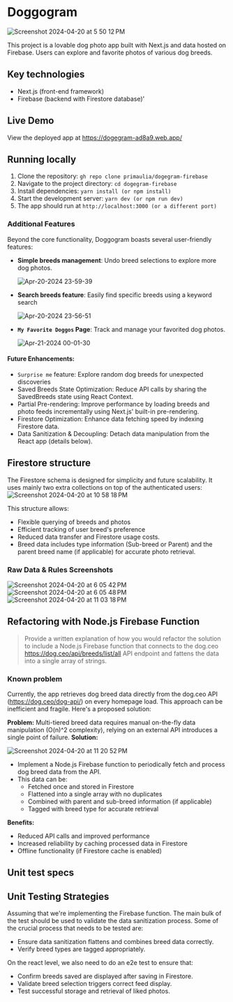 # Doggogram

![Screenshot 2024-04-20 at 5 50 12 PM](https://github.com/primaulia/dogegram-firebase/assets/1294303/9bd0c6d6-246f-46b3-8e3e-0d0ac3a9abe7)

This project is a lovable dog photo app built with Next.js and data hosted on Firebase. Users can explore and favorite photos of various dog breeds.

## Key technologies

- Next.js (front-end framework)
- Firebase (backend with Firestore database)'

## Live Demo

View the deployed app at https://dogegram-ad8a9.web.app/

## Running locally

1. Clone the repository: `gh repo clone primaulia/dogegram-firebase`
2. Navigate to the project directory: `cd dogegram-firebase`
3. Install dependencies: `yarn install (or npm install)`
4. Start the development server: `yarn dev (or npm run dev)`
5. The app should run at `http://localhost:3000 (or a different port)`
 
### Additional Features

Beyond the core functionality, Doggogram boasts several user-friendly features:

- **Simple breeds management**: Undo breed selections to explore more dog photos.
  
  ![Apr-20-2024 23-59-39](https://github.com/primaulia/dogegram-firebase/assets/1294303/8f30c3e0-ff75-4bcc-b12f-45033caaa0e9)
  
- **Search breeds feature**: Easily find specific breeds using a keyword search  

  ![Apr-20-2024 23-56-51](https://github.com/primaulia/dogegram-firebase/assets/1294303/a927889c-5517-4d13-8481-90e05d27519c)

- **`My Favorite Doggos` Page**: Track and manage your favorited dog photos.
  
  ![Apr-21-2024 00-01-30](https://github.com/primaulia/dogegram-firebase/assets/1294303/f83d7b93-99c7-4895-acd6-58c55fb30252)

#### Future Enhancements:
- `Surprise me` feature: Explore random dog breeds for unexpected discoveries
- Saved Breeds State Optimization: Reduce API calls by sharing the SavedBreeds state using React Context.
- Partial Pre-rendering: Improve performance by loading breeds and photo feeds incrementally using Next.js' built-in pre-rendering.
- Firestore Optimization: Enhance data fetching speed by indexing Firestore data.
- Data Sanitization & Decoupling: Detach data manipulation from the React app (details below).

## Firestore structure

The Firestore schema is designed for simplicity and future scalability. It uses mainly two extra collections on top of the authenticated users:
![Screenshot 2024-04-20 at 10 58 18 PM](https://github.com/primaulia/dogegram-firebase/assets/1294303/1a1a1919-f8a8-4b0e-9623-46cf11caf1f3)

This structure allows:
- Flexible querying of breeds and photos
- Efficient tracking of user breed's preference
- Reduced data transfer and Firestore usage costs.
- Breed data includes type information (Sub-breed or Parent) and the parent breed name (if applicable) for accurate photo retrieval.

### Raw Data & Rules Screenshots
![Screenshot 2024-04-20 at 6 05 42 PM](https://github.com/primaulia/dogegram-firebase/assets/1294303/6d9689b7-6bed-4545-9dc8-2e0258b72c97)
![Screenshot 2024-04-20 at 6 05 48 PM](https://github.com/primaulia/dogegram-firebase/assets/1294303/e0babf23-b76c-4b40-b5a8-d880768bb257)
![Screenshot 2024-04-20 at 11 03 18 PM](https://github.com/primaulia/dogegram-firebase/assets/1294303/22ce530a-9dfc-4186-b569-a9e4ed12a2d5)

## Refactoring with Node.js Firebase Function

> Provide a written explanation of how you would refactor the solution to include a Node.js Firebase function that connects to the dog.ceo https://dog.ceo/api/breeds/list/all API endpoint and fattens the data into a single array of strings.

### Known problem

Currently, the app retrieves dog breed data directly from the dog.ceo API (https://dog.ceo/dog-api/) on every homepage load. This approach can be inefficient and fragile. Here's a proposed solution:

**Problem:** Multi-tiered breed data requires manual on-the-fly data manipulation (O(n)^2 complexity), relying on an external API introduces a single point of failure.
**Solution:**

![Screenshot 2024-04-20 at 11 20 52 PM](https://github.com/primaulia/dogegram-firebase/assets/1294303/ce1ac494-a3c8-4a0d-a8cc-8a7a1cdca0f8)

- Implement a Node.js Firebase function to periodically fetch and process dog breed data from the API.
- This data can be:
  - Fetched once and stored in Firestore
  - Flattened into a single array with no duplicates
  - Combined with parent and sub-breed information (if applicable)
  - Tagged with breed type for accurate retrieval
  
**Benefits:**
- Reduced API calls and improved performance
- Increased reliability by caching processed data in Firestore
- Offline functionality (if Firestore cache is enabled)

## Unit test specs

## Unit Testing Strategies

Assuming that we're implementing the Firebase function. The main bulk of the test should be used to validate the data sanitization process. Some of the crucial process that needs to be tested are:

- Ensure data sanitization flattens and combines breed data correctly.
- Verify breed types are tagged appropriately.

On the react level, we also need to do an e2e test to ensure that:
- Confirm breeds saved are displayed after saving in Firestore.
- Validate breed selection triggers correct feed display.
- Test successful storage and retrieval of liked photos.
